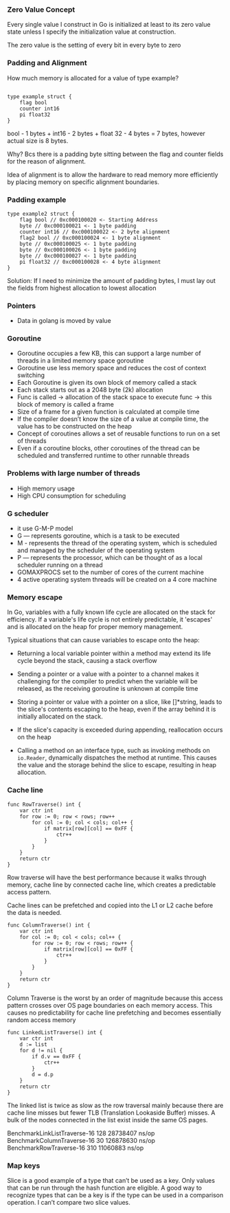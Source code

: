 ### Zero Value Concept

Every single value I construct in Go is initialized at least to its zero value state
unless I specify the initialization value at construction.

The zero value is the setting of every bit in every byte to zero

### Padding and Alignment

How much memory is allocated for a value of type example?

```

type example struct {
    flag bool
    counter int16
    pi float32
}
```

bool - 1 bytes + int16 - 2 bytes + float 32 - 4 bytes = 7 bytes, however actual size is 8 bytes.

Why?
Bcs there is a padding byte sitting between the flag and counter fields for the reason of alignment.

Idea of alignment is to allow the hardware to read memory
more efficiently by placing memory on specific alignment boundaries.

### Padding example

```
type example2 struct {
    flag bool // 0xc000100020 <- Starting Address
    byte // 0xc000100021 <- 1 byte padding
    counter int16 // 0xc000100022 <- 2 byte alignment
    flag2 bool // 0xc000100024 <- 1 byte alignment
    byte // 0xc000100025 <- 1 byte padding
    byte // 0xc000100026 <- 1 byte padding
    byte // 0xc000100027 <- 1 byte padding
    pi float32 // 0xc000100028 <- 4 byte alignment
}

```

Solution: If I need to minimize the amount of padding bytes, I must lay out the fields from
highest allocation to lowest allocation

### Pointers

- Data in golang is moved by value

### Goroutine

- Goroutine occupies a few KB, this can support a large number of threads in a limited memory space goroutine
- Goroutine use less memory space and reduces the cost of context switching
- Each Goroutine is given its own block of memory called a stack
- Each stack starts out as a 2048 byte (2k) allocation
- Func is called -> allocation of the stack space to execute func -> this block of memory is called a frame
- Size of a frame for a given function is calculated at compile time
- If the compiler doesn’t know the size of a value at compile time, the value has to be constructed on the heap
- Concept of coroutines allows a set of reusable functions to run on a set of threads
- Even if a coroutine blocks, other coroutines of the thread can be scheduled and transferred runtime to other runnable threads

### Problems with large number of threads

- High memory usage
- High CPU consumption for scheduling

### G scheduler

- it use G-M-P model
- G — represents goroutine, which is a task to be executed
- M - represents the thread of the operating system, which is scheduled and managed by the scheduler of the operating system
- P — represents the processor, which can be thought of as a local scheduler running on a thread
- GOMAXPROCS set to the number of cores of the current machine
- 4 active operating system threads will be created on a 4 core machine

### Memory escape

In Go, variables with a fully known life cycle are allocated on the stack for efficiency.
If a variable's life cycle is not entirely predictable, it 'escapes' and is allocated on the heap for proper memory management.

Typical situations that can cause variables to escape onto the heap:

- Returning a local variable pointer within a method may extend its life cycle beyond the stack, causing a stack overflow

- Sending a pointer or a value with a pointer to a channel makes it challenging for the compiler to predict when
  the variable will be released, as the receiving goroutine is unknown at compile time

- Storing a pointer or value with a pointer on a slice, like []*string, leads to the slice's contents escaping to the heap,
  even if the array behind it is initially allocated on the stack.
  
- If the slice's capacity is exceeded during appending, reallocation occurs on the heap

- Calling a method on an interface type, such as invoking methods on ```io.Reader```, dynamically dispatches the method at runtime.
  This causes the value and the storage behind the slice to escape, resulting in heap allocation.

### Cache line

```
func RowTraverse() int {
    var ctr int
    for row := 0; row < rows; row++
        for col := 0; col < cols; col++ {
            if matrix[row][col] == 0xFF {
                ctr++
            }
        }
    }
    return ctr
}
```

Row traverse will have the best performance because it walks through memory,
cache line by connected cache line, which creates a predictable access pattern.

Cache lines can be prefetched and copied into the L1 or L2 cache before the data is needed.

```
func ColumnTraverse() int {
    var ctr int
    for col := 0; col < cols; col++ {
        for row := 0; row < rows; row++ {
            if matrix[row][col] == 0xFF {
                ctr++
            }
        }
    }
    return ctr
}
```

Column Traverse is the worst by an order of magnitude because this access pattern
crosses over OS page boundaries on each memory access. This causes no
predictability for cache line prefetching and becomes essentially random access
memory

```
func LinkedListTraverse() int {
    var ctr int
    d := list
    for d != nil {
        if d.v == 0xFF {
            ctr++
        }
        d = d.p
    }
    return ctr
}
```

The linked list is twice as slow as the row traversal mainly because there are cache
line misses but fewer TLB (Translation Lookaside Buffer) misses. A bulk of the
nodes connected in the list exist inside the same OS pages.

BenchmarkLinkListTraverse-16 128  28738407  ns/op
BenchmarkColumnTraverse-16   30   126878630 ns/op
BenchmarkRowTraverse-16      310  11060883  ns/op

### Map keys

Slice is a good example of a type that can’t be used as a key. Only values that can
be run through the hash function are eligible. A good way to recognize types that
can be a key is if the type can be used in a comparison operation. I can’t compare
two slice values.
